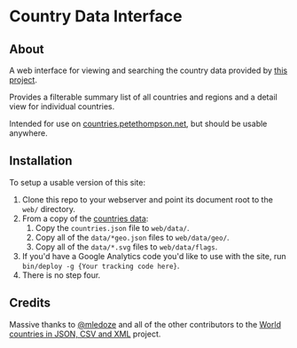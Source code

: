 # Country Data Interface

## About

A web interface for viewing and searching the country data provided by [this project][1].

Provides a filterable summary list of all countries and regions and a detail view for individual countries.

Intended for use on [countries.petethompson.net][2], but should be usable anywhere.

## Installation

To setup a usable version of this site:

1. Clone this repo to your webserver and point its document root to the `web/` directory.
2. From a copy of the [countries data][1]:
    1. Copy the `countries.json` file to `web/data/`.
    2. Copy all of the `data/*geo.json` files to `web/data/geo/`.
    3. Copy all of the `data/*.svg` files to `web/data/flags`.
3. If you'd have a Google Analytics code you'd like to use with the site, run `bin/deploy -g {Your tracking code here}`.
4. There is no step four.

## Credits

Massive thanks to [@mledoze][3] and all of the other contributors to the [World countries in JSON, CSV and XML][1] project.

[1]: https://github.com/mledoze/countries
[2]: http://countries.petethompson.net
[3]: https://github.com/mledoze